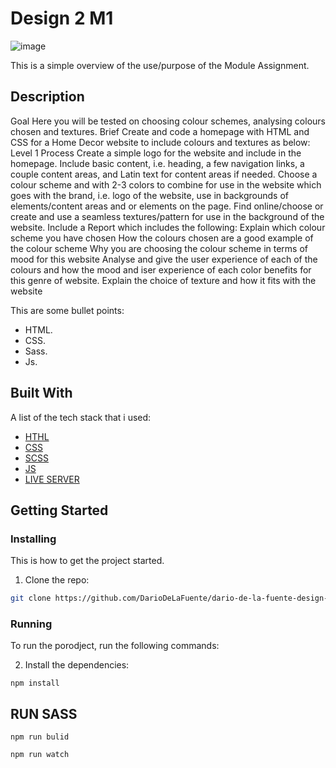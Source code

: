 # Design 2 M1

![image]()

This is a simple overview of the use/purpose of the Module Assignment.

## Description
Goal
Here you will be tested on choosing colour schemes, analysing colours chosen and textures.
Brief
Create and code a homepage with HTML and CSS for a Home Decor website to include colours and textures as below:
Level 1 Process
Create a simple logo for the website and include in the homepage.
Include basic content, i.e. heading, a few navigation links, a couple content areas, and Latin text for content areas if needed.
Choose a colour scheme and with 2-3 colors to combine for use in the website which goes with the brand, i.e. logo of the website, use in backgrounds of elements/content areas and or elements on the page.
Find online/choose or create and use a seamless textures/pattern for use in the background of the website.
Include a Report which includes the following:
Explain which colour scheme you have chosen
How the colours chosen are a good example of the colour scheme
Why you are choosing the colour scheme in terms of mood for this website
Analyse and give the user experience of each of the colours and how the mood and iser experience of each color benefits for this genre of website.
Explain the choice of texture and how it fits with the website

This are some bullet points:

- HTML.
- CSS.
- Sass. 
- Js. 


## Built With

A list of the tech stack that i used:

- [HTHL](https://developer.mozilla.org/en-US/docs/Web/HTML)
- [CSS](https://developer.mozilla.org/en-US/docs/Web/CSS)
- [SCSS](https://sass-lang.com/guide)
- [JS](https://en.wikipedia.org/wiki/JavaScript)
- [LIVE SERVER](https://marketplace.visualstudio.com/items?itemName=ritwickdey.LiveServer)

## Getting Started

### Installing

This is how to get the project started.

1. Clone the repo:

```bash
git clone https://github.com/DarioDeLaFuente/dario-de-la-fuente-design-2-module-1.git
```
### Running

To run the porodject, run the following commands:

2. Install the dependencies:

```
npm install
```
## RUN SASS

```
npm run bulid
```
```
npm run watch
```
